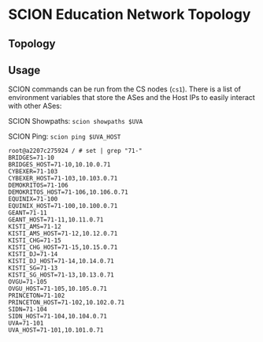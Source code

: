 # SCION Education Network Topology

## Topology


## Usage
SCION commands can be run from the CS nodes (`cs1`). There is a list of environment variables that store the ASes and the Host IPs to easily interact with other ASes:

SCION Showpaths:
`scion showpaths $UVA`

SCION Ping:
`scion ping $UVA_HOST`

```
root@a2207c275924 / # set | grep "71-"
BRIDGES=71-10
BRIDGES_HOST=71-10,10.10.0.71
CYBEXER=71-103
CYBEXER_HOST=71-103,10.103.0.71
DEMOKRITOS=71-106
DEMOKRITOS_HOST=71-106,10.106.0.71
EQUINIX=71-100
EQUINIX_HOST=71-100,10.100.0.71
GEANT=71-11
GEANT_HOST=71-11,10.11.0.71
KISTI_AMS=71-12
KISTI_AMS_HOST=71-12,10.12.0.71
KISTI_CHG=71-15
KISTI_CHG_HOST=71-15,10.15.0.71
KISTI_DJ=71-14
KISTI_DJ_HOST=71-14,10.14.0.71
KISTI_SG=71-13
KISTI_SG_HOST=71-13,10.13.0.71
OVGU=71-105
OVGU_HOST=71-105,10.105.0.71
PRINCETON=71-102
PRINCETON_HOST=71-102,10.102.0.71
SIDN=71-104
SIDN_HOST=71-104,10.104.0.71
UVA=71-101
UVA_HOST=71-101,10.101.0.71
```